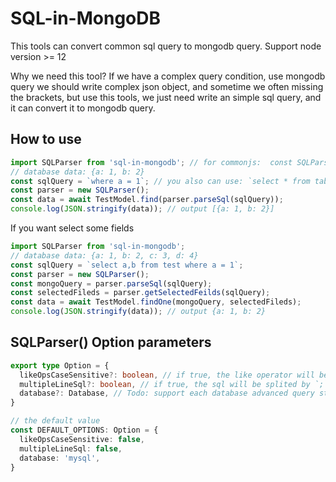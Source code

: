 # SQL-in-MongoDB

This tools can convert common sql query to mongodb query. Support node version >= 12

Why we need this tool? If we have a complex query condition, use mongodb query we should write complex json object, and sometime we often missing the brackets, but use this tools, we just need write an simple sql query, and it can convert it to mongodb query.

## How to use
```js
import SQLParser from 'sql-in-mongodb'; // for commonjs:  const SQLParser = require('sql-in-mongodb');
// database data: {a: 1, b: 2}
const sqlQuery = `where a = 1`; // you also can use: `select * from tablename where a = 1`
const parser = new SQLParser();
const data = await TestModel.find(parser.parseSql(sqlQuery));
console.log(JSON.stringify(data)); // output [{a: 1, b: 2}]
```

If you want select some fields

```js
import SQLParser from 'sql-in-mongodb';
// database data: {a: 1, b: 2, c: 3, d: 4}
const sqlQuery = `select a,b from test where a = 1`;
const parser = new SQLParser();
const mongoQuery = parser.parseSql(sqlQuery);
const selectedFileds = parser.getSelectedFeilds(sqlQuery);
const data = await TestModel.findOne(mongoQuery, selectedFileds);
console.log(JSON.stringify(data)); // output {a: 1, b: 2}
```

## SQLParser() Option parameters
```ts
export type Option = {
  likeOpsCaseSensitive?: boolean, // if true, the like operator will be case sensitive
  multipleLineSql?: boolean, // if true, the sql will be splited by `;` and parsed mongodb query will be an array
  database?: Database, // Todo: support each database advanced query statement. only suppport common sql query now
}

// the default value
const DEFAULT_OPTIONS: Option = {
  likeOpsCaseSensitive: false,
  multipleLineSql: false,
  database: 'mysql', 
}
```

